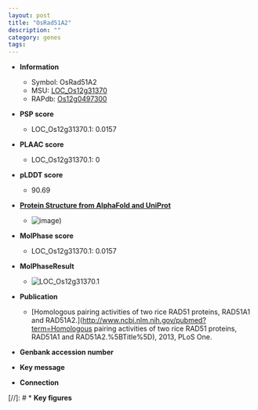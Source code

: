 ```yaml
---
layout: post
title: "OsRad51A2"
description: ""
category: genes
tags: 
---
```


* **Information**  
    + Symbol: OsRad51A2  
    + MSU: [LOC_Os12g31370](http://rice.plantbiology.msu.edu/cgi-bin/ORF_infopage.cgi?orf=LOC_Os12g31370)  
    + RAPdb: [Os12g0497300](http://rapdb.dna.affrc.go.jp/viewer/gbrowse_details/irgsp1?name=Os12g0497300)  

* **PSP score**  
    + LOC_Os12g31370.1: 0.0157 

* **PLAAC score**  
    + LOC_Os12g31370.1: 0 

* **pLDDT score**
    + 90.69

* **[Protein Structure from AlphaFold and UniProt](https://www.uniprot.org/uniprotkb/Q8RV34/entry#structure)**
    + ![image](https://ricepsp.github.io/images/Q8/AF-Q8RV34-F1.png))

* **MolPhase score**
    + LOC_Os12g31370.1: 0.0157

* **MolPhaseResult**
    + ![LOC_Os12g31370.1](https://ricepsp.github.io/pictures/LOC_Os12g/LOC_Os12g31370.1.png)

* **Publication**  
    + [Homologous pairing activities of two rice RAD51 proteins, RAD51A1 and RAD51A2.](http://www.ncbi.nlm.nih.gov/pubmed?term=Homologous pairing activities of two rice RAD51 proteins, RAD51A1 and RAD51A2.%5BTitle%5D), 2013, PLoS One.

* **Genbank accession number**  

* **Key message**  

* **Connection**  

[//]: # * **Key figures**  



